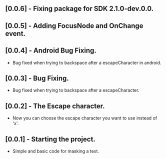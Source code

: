 ## [0.0.6] - Fixing package for SDK 2.1.0-dev.0.0.

## [0.0.5] - Adding FocusNode and OnChange event.


## [0.0.4] - Android Bug Fixing.

* Bug fixed when trying to backspace after a escapeCharacter in android.

## [0.0.3] - Bug Fixing.

* Bug fixed when trying to backspace after a escapeCharacter.

## [0.0.2] - The Escape character.

* Now you can choose the escape character you want to use instead of 'x'.

## [0.0.1] - Starting the project.

* Simple and basic code for masking a text.
